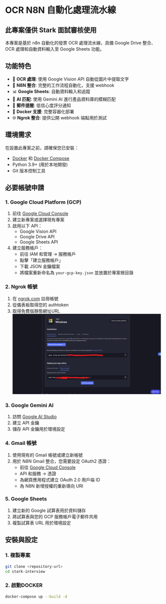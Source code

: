 # OCR N8N 自動化處理流水線

## 此專案僅供 Stark 面試審核使用

本專案是基於 n8n 自動化的發票 OCR 處理流水線，具備 Google Drive 整合、OCR 處理和自動資料輸入至 Google Sheets 功能。

## 功能特色

- 📄 **OCR 處理**: 使用 Google Vision API 自動從圖片中提取文字
- 🔗 **N8N 整合**: 完整的工作流程自動化，支援 webhook
- 📊 **Google Sheets**: 自動資料輸入和追蹤
- 🤖 **AI 匹配**: 使用 Gemini AI 進行產品資料庫的模糊匹配
- 📧 **郵件提醒**: 低信心度評分通知
- 🐳 **Docker 支援**: 完整容器化部署
- 🌐 **Ngrok 整合**: 提供公開 webhook 端點用於測試

## 環境需求

在設置此專案之前，請確保您已安裝：

- [Docker](https://www.docker.com/get-started) 和 [Docker Compose](https://docs.docker.com/compose/install/)
- Python 3.9+ (用於本地開發)
- Git 版本控制工具

## 必要帳號申請

### 1. Google Cloud Platform (GCP)
1. 前往 [Google Cloud Console](https://console.cloud.google.com/)
2. 建立新專案或選擇現有專案
3. 啟用以下 API：
   - Google Vision API
   - Google Drive API  
   - Google Sheets API
4. 建立服務帳戶：
   - 前往 IAM 和管理 → 服務帳戶
   - 點擊「建立服務帳戶」
   - 下載 JSON 金鑰檔案
   - 將檔案重新命名為 `your-gcp-key.json` 並放置於專案根目錄

### 2. Ngrok 帳號
1. 在 [ngrok.com](https://ngrok.com/) 註冊帳號
2. 從儀表板取得您的 authtoken
3. 取得免費版靜態網址URL
![Alt text](readme-pics/ngrok-setup.png)

### 3. Google Gemini AI
1. 訪問 [Google AI Studio](https://aistudio.google.com/)
2. 建立 API 金鑰
3. 儲存 API 金鑰用於環境設定

### 4. Gmail 帳號
1. 使用現有的 Gmail 帳號或建立新帳號
2. 用於 N8N Gmail 整合，您需要設定 OAuth2 憑證：
   - 前往 [Google Cloud Console](https://console.cloud.google.com/)
   - API 和服務 → 憑證
   - 為網頁應用程式建立 OAuth 2.0 用戶端 ID
   - 為 N8N 新增授權的重新導向 URI

### 5. Google Sheets
1. 建立新的 Google 試算表用於資料儲存
2. 將試算表與您的 GCP 服務帳戶電子郵件共用
3. 複製試算表 URL 用於環境設定

## 安裝與設定

### 1. 複製專案
```bash
git clone <repository-url>
cd stark-interview
```

### 2. 啟動DOCKER
```bash
docker-compose up --build -d
```
